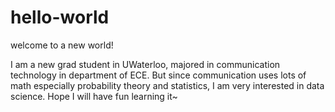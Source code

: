 # hello-world
welcome to a new world!

 I am a new grad student in UWaterloo, majored in communication technology in department of ECE. But since communication uses lots of math especially probability theory and statistics, I am very interested in data science. Hope I will have fun learning it~ 
